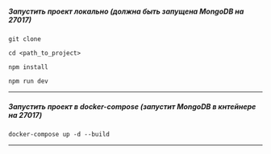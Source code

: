 ##### Запустить проект локально (должна быть запущена MongoDB на 27017)

`git clone`

`cd <path_to_project>`

`npm install`

`npm run dev`

---

##### Запустить проект в docker-compose (запустит MongoDB в кнтейнере на 27017)

`docker-compose up -d --build`

---
